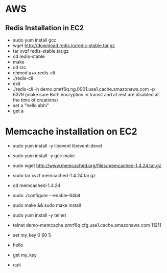 # AWS


## Redis Installation in EC2

* sudo yum install gcc
* wget http://download.redis.io/redis-stable.tar.gz
* tar xvzf redis-stable.tar.gz
* cd redis-stable
* make
* cd src
* chmod a+x redis-cli
* ./redis-cli
* exit
* ./redis-cli -h demo.pmrf6q.ng.0001.use1.cache.amazonaws.com -p 6379 (make sure Both encryption in transit and at rest are disabled at the time of creations)
* set a "hello abhi"
* get a


# Memcache installation on EC2

* sudo yum install -y libevent libevent-devel
* sudo yum install -y gcc make
* sudo wget http://www.memcached.org/files/memcached-1.4.24.tar.gz
* sudo tar xvzf memcached-1.4.24.tar.gz
* cd memcached-1.4.24
* sudo ./configure --enable-64bit
* sudo make && sudo make install

* sudo yum install -y telnet
* telnet demo-memcache.pmrf6q.cfg.use1.cache.amazonaws.com 11211
* set my_key 0 60 5
* hello
* get my_key
* quit
